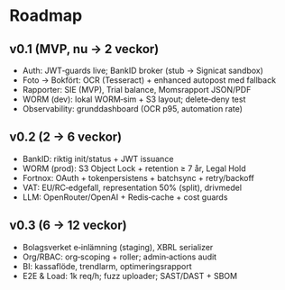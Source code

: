 # Roadmap

## v0.1 (MVP, nu → 2 veckor)
- Auth: JWT‑guards live; BankID broker (stub → Signicat sandbox)
- Foto → Bokfört: OCR (Tesseract) + enhanced autopost med fallback
- Rapporter: SIE (MVP), Trial balance, Momsrapport JSON/PDF
- WORM (dev): lokal WORM‑sim + S3 layout; delete‑deny test
- Observability: grunddashboard (OCR p95, automation rate)

## v0.2 (2 → 6 veckor)
- BankID: riktig init/status + JWT issuance
- WORM (prod): S3 Object Lock + retention ≥ 7 år, Legal Hold
- Fortnox: OAuth + tokenpersistens + batchsync + retry/backoff
- VAT: EU/RC‑edgefall, representation 50% (split), drivmedel
- LLM: OpenRouter/OpenAI + Redis‑cache + cost guards

## v0.3 (6 → 12 veckor)
- Bolagsverket e‑inlämning (staging), XBRL serializer
- Org/RBAC: org‑scoping + roller; admin‑actions audit
- BI: kassaflöde, trendlarm, optimeringsrapport
- E2E & Load: 1k req/h; fuzz uploader; SAST/DAST + SBOM



